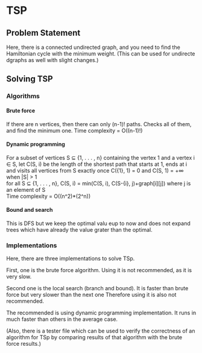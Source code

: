 
# TSP

## Problem Statement
Here, there is a connected undirected graph, and you need to find the Hamiltonian cycle with the minimum weight. (This can be used for undirecte dgraphs as well with slight changes.)

## Solving TSP

### Algorithms
#### Brute force
If there are n vertices, then there can only (n-1)! paths. Checks all of them, and find the minimum one.
Time complexity = O((n-1)!)  

#### Dynamic programming
For a subset of vertices S ⊆ {1, . . . , n} containing the vertex 1 and a vertex   i ∈ S, let C(S, i) be the length of the shortest path that starts at 1, ends at i and visits all vertices from S exactly once
C({1}, 1) = 0 and C(S, 1) = +∞ when |S| > 1  
for all S ⊆ {1, . . . , n}, C(S, i) = min(C(S, i), C(S-{i}, j)+graph[i][j]) where j is an element of S  
Time complexity = O((n^2)*(2^n))

#### Bound and search
This is DFS but we keep the optimal valu eup to now and does not expand trees which have already the value grater than the optimal.

### Implementations
Here, there are three implementations to solve TSp. 

First, one is the brute force algorithm. Using it is not recommended, as it is very slow.

Second one is the local search (branch and bound). It is faster than brute force but very slower than the next one Therefore using it is also not recommended.

The recommended is using dynamic programming implementation. It runs in much faster than others in the average case.

(Also, there is a tester file which can be used to verify the correctness of an algorithm for TSp by comparing results of that algorithm with the brute force results.)
